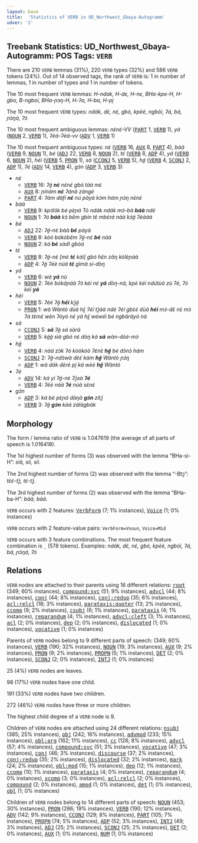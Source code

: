 ```yaml
---
layout: base
title:  'Statistics of VERB in UD_Northwest_Gbaya-Autogramm'
udver: '2'
---
```


## Treebank Statistics: UD_Northwest_Gbaya-Autogramm: POS Tags: `VERB`

There are 210 `VERB` lemmas (31%), 220 `VERB` types (32%) and 586 `VERB` tokens (24%).
Out of 14 observed tags, the rank of `VERB` is: 1 in number of lemmas, 1 in number of types and 1 in number of tokens.

The 10 most frequent `VERB` lemmas: <em>H-ndak, H-dɛ, H-nɛ, BHa-kpe-H, H-gbo, B-ngboi, BHa-ɲɔŋ-H, H-ʔa, H-ba, H-pḭ</em>

The 10 most frequent `VERB` types:  <em>ndák, dɛ́, nɛ́, gbó, kpèè, ngbòì, ʔá, bá, ɲɔ̀ŋá, ʔɔ́</em>

The 10 most frequent ambiguous lemmas: <em>nɛ́nɛ́-VV</em> (<tt><a href="gya_autogramm-pos-PART.html">PART</a></tt> 1, <tt><a href="gya_autogramm-pos-VERB.html">VERB</a></tt> 1), <em>yá</em> (<tt><a href="gya_autogramm-pos-NOUN.html">NOUN</a></tt> 2, <tt><a href="gya_autogramm-pos-VERB.html">VERB</a></tt> 1), <em>ʔèá-ʔèá-vv</em> (<tt><a href="gya_autogramm-pos-ADV.html">ADV</a></tt> 1, <tt><a href="gya_autogramm-pos-VERB.html">VERB</a></tt> 1)

The 10 most frequent ambiguous types:  <em>nɛ́</em> (<tt><a href="gya_autogramm-pos-VERB.html">VERB</a></tt> 16, <tt><a href="gya_autogramm-pos-AUX.html">AUX</a></tt> 8, <tt><a href="gya_autogramm-pos-PART.html">PART</a></tt> 4), <em>báà</em> (<tt><a href="gya_autogramm-pos-VERB.html">VERB</a></tt> 9, <tt><a href="gya_autogramm-pos-NOUN.html">NOUN</a></tt> 1), <em>bé</em> (<tt><a href="gya_autogramm-pos-ADJ.html">ADJ</a></tt> 22, <tt><a href="gya_autogramm-pos-VERB.html">VERB</a></tt> 8, <tt><a href="gya_autogramm-pos-NOUN.html">NOUN</a></tt> 2), <em>tɛ́</em> (<tt><a href="gya_autogramm-pos-VERB.html">VERB</a></tt> 8, <tt><a href="gya_autogramm-pos-ADP.html">ADP</a></tt> 4), <em>yá</em> (<tt><a href="gya_autogramm-pos-VERB.html">VERB</a></tt> 6, <tt><a href="gya_autogramm-pos-NOUN.html">NOUN</a></tt> 2), <em>héí</em> (<tt><a href="gya_autogramm-pos-VERB.html">VERB</a></tt> 5, <tt><a href="gya_autogramm-pos-PRON.html">PRON</a></tt> 1), <em>sá</em> (<tt><a href="gya_autogramm-pos-CCONJ.html">CCONJ</a></tt> 5, <tt><a href="gya_autogramm-pos-VERB.html">VERB</a></tt> 5), <em>há̰</em> (<tt><a href="gya_autogramm-pos-VERB.html">VERB</a></tt> 4, <tt><a href="gya_autogramm-pos-SCONJ.html">SCONJ</a></tt> 2, <tt><a href="gya_autogramm-pos-ADP.html">ADP</a></tt> 1), <em>ʔé</em> (<tt><a href="gya_autogramm-pos-ADV.html">ADV</a></tt> 14, <tt><a href="gya_autogramm-pos-VERB.html">VERB</a></tt> 4), <em>gɔ́n</em> (<tt><a href="gya_autogramm-pos-ADP.html">ADP</a></tt> 3, <tt><a href="gya_autogramm-pos-VERB.html">VERB</a></tt> 3)


* <em>nɛ́</em>
  * <tt><a href="gya_autogramm-pos-VERB.html">VERB</a></tt> 16: <em>ʔà̰ <b>nɛ́</b> nɛ́nɛ́ gbó táá mɛ̀</em>
  * <tt><a href="gya_autogramm-pos-AUX.html">AUX</a></tt> 8: <em>ɲínám <b>nɛ́</b> ʔánà zàngé</em>
  * <tt><a href="gya_autogramm-pos-PART.html">PART</a></tt> 4: <em>ʔàm ɗáfí <b>nɛ́</b> nú pàyà kɔ́m hám ɲɔ́ŋ nɛ̀nɛ́</em>
* <em>báà</em>
  * <tt><a href="gya_autogramm-pos-VERB.html">VERB</a></tt> 9: <em>kpɔ́lɔ́k bé pɛ̀ɲá Tò ndák ndák mɔ́-bà <b>báà</b> ndé</em>
  * <tt><a href="gya_autogramm-pos-NOUN.html">NOUN</a></tt> 1: <em>ʔó <b>báà</b> kɔ́ bêm gbín tɛ̀ mbɛ́rá nàà kɔ́à̰ ʔèááá</em>
* <em>bé</em>
  * <tt><a href="gya_autogramm-pos-ADJ.html">ADJ</a></tt> 22: <em>ʔá̰-nɛ̀ bàà <b>bé</b> pàyà</em>
  * <tt><a href="gya_autogramm-pos-VERB.html">VERB</a></tt> 8: <em>kóó bókóbêm ʔá̰-nɛ̀ <b>bé</b> náà</em>
  * <tt><a href="gya_autogramm-pos-NOUN.html">NOUN</a></tt> 2: <em>ká <b>bé</b> sàɗì gbòá</em>
* <em>tɛ́</em>
  * <tt><a href="gya_autogramm-pos-VERB.html">VERB</a></tt> 8: <em>ʔá̰-nɛ̀ [mɛ̀ <b>tɛ́</b> káì] gbó hɛ̌n zǎŋ kòlèɲáà</em>
  * <tt><a href="gya_autogramm-pos-ADP.html">ADP</a></tt> 4: <em>ʔà̰ ʔèè núà <b>tɛ́</b> gìmà sí-ɗòŋ</em>
* <em>yá</em>
  * <tt><a href="gya_autogramm-pos-VERB.html">VERB</a></tt> 6: <em>wà <b>yá</b> nù</em>
  * <tt><a href="gya_autogramm-pos-NOUN.html">NOUN</a></tt> 2: <em>ʔèè bókáɲáà ʔɔ́ kéí nɛ́ <b>yá</b> ɗòŋ-nà, kpé kéí ndútùà zù ʔè, ʔɔ́ kéí <b>yá</b></em>
* <em>héí</em>
  * <tt><a href="gya_autogramm-pos-VERB.html">VERB</a></tt> 5: <em>ʔèé ʔà̰ <b>héí</b> kɔ̰̀á̰</em>
  * <tt><a href="gya_autogramm-pos-PRON.html">PRON</a></tt> 1: <em>wà Wàntò dùà hɛ̰̀ ʔéí tɔ̰̀áà ndé ʔéí gbɛ̀ɛ́ dùà <b>héí</b> mɔ́-dɛ̀ nɛ̀ mɔ̀ ʔá tɛ̀mɛ́ wèn ʔóyó nɛ̀ yá hɛ̰̀ wéwéì bé ngbàràyó ná</em>
* <em>sá</em>
  * <tt><a href="gya_autogramm-pos-CCONJ.html">CCONJ</a></tt> 5: <em><b>sá</b> ʔà̰ sá sàrà</em>
  * <tt><a href="gya_autogramm-pos-VERB.html">VERB</a></tt> 5: <em>ká̰à̰ sìà gbó nɛ̀ ɗòŋ ká <b>sá</b> wàn-dòè-mɔ̀</em>
* <em>há̰</em>
  * <tt><a href="gya_autogramm-pos-VERB.html">VERB</a></tt> 4: <em>nàá zɔ̀k ʔó kòòkóò ʔɛ̀nɛ̀ <b>há̰</b> bé dɔ̀nɔ̀ hám</em>
  * <tt><a href="gya_autogramm-pos-SCONJ.html">SCONJ</a></tt> 2: <em>ʔá̰-ndɔ̀wà dɛ̀ɛ́ kàm <b>há̰</b> Wàntò ɲɔ́ŋ</em>
  * <tt><a href="gya_autogramm-pos-ADP.html">ADP</a></tt> 1: <em>wà dák dèrè pḭ́ ká wèè <b>há̰</b> Wàntò</em>
* <em>ʔé</em>
  * <tt><a href="gya_autogramm-pos-ADV.html">ADV</a></tt> 14: <em>ká yì ʔá̰-nɛ̀ ʔɔ̰̀sà <b>ʔé</b></em>
  * <tt><a href="gya_autogramm-pos-VERB.html">VERB</a></tt> 4: <em>ʔèé nàà <b>ʔé</b> núà sɛ̀nɛ́</em>
* <em>gɔ́n</em>
  * <tt><a href="gya_autogramm-pos-ADP.html">ADP</a></tt> 3: <em>ká bé pɛ̀ɲá dàŋà <b>gɔ́n</b> zìtɔ̰́</em>
  * <tt><a href="gya_autogramm-pos-VERB.html">VERB</a></tt> 3: <em>ʔà̰ <b>gɔ́n</b> kàá zàlàgbàk</em>

## Morphology

The form / lemma ratio of `VERB` is 1.047619 (the average of all parts of speech is 1.016418).

The 1st highest number of forms (3) was observed with the lemma “BHa-si-H”: <em>sìà, sìì, sìí</em>.

The 2nd highest number of forms (2) was observed with the lemma “-Btɔ̰”: <em>tɛ̀ɛ́-tɔ̰̀, tɛ́-tɔ̰̀</em>.

The 3rd highest number of forms (2) was observed with the lemma “BHa-ba-H”: <em>bàà, bàá</em>.

`VERB` occurs with 2 features: <tt><a href="gya_autogramm-feat-VerbForm.html">VerbForm</a></tt> (7; 1% instances), <tt><a href="gya_autogramm-feat-Voice.html">Voice</a></tt> (1; 0% instances)

`VERB` occurs with 2 feature-value pairs: `VerbForm=Vnoun`, `Voice=Mid`

`VERB` occurs with 3 feature combinations.
The most frequent feature combination is `_` (578 tokens).
Examples: <em>ndák, dɛ́, nɛ́, gbó, kpèè, ngbòì, ʔá, bá, ɲɔ̀ŋá, ʔɔ́</em>


## Relations

`VERB` nodes are attached to their parents using 16 different relations: <tt><a href="gya_autogramm-dep-root.html">root</a></tt> (349; 60% instances), <tt><a href="gya_autogramm-dep-compound-svc.html">compound:svc</a></tt> (51; 9% instances), <tt><a href="gya_autogramm-dep-advcl.html">advcl</a></tt> (44; 8% instances), <tt><a href="gya_autogramm-dep-conj.html">conj</a></tt> (44; 8% instances), <tt><a href="gya_autogramm-dep-conj-redup.html">conj:redup</a></tt> (35; 6% instances), <tt><a href="gya_autogramm-dep-acl-relcl.html">acl:relcl</a></tt> (18; 3% instances), <tt><a href="gya_autogramm-dep-parataxis-quoter.html">parataxis:quoter</a></tt> (13; 2% instances), <tt><a href="gya_autogramm-dep-ccomp.html">ccomp</a></tt> (9; 2% instances), <tt><a href="gya_autogramm-dep-csubj.html">csubj</a></tt> (6; 1% instances), <tt><a href="gya_autogramm-dep-parataxis.html">parataxis</a></tt> (4; 1% instances), <tt><a href="gya_autogramm-dep-reparandum.html">reparandum</a></tt> (4; 1% instances), <tt><a href="gya_autogramm-dep-advcl-cleft.html">advcl:cleft</a></tt> (3; 1% instances), <tt><a href="gya_autogramm-dep-acl.html">acl</a></tt> (2; 0% instances), <tt><a href="gya_autogramm-dep-dep.html">dep</a></tt> (2; 0% instances), <tt><a href="gya_autogramm-dep-dislocated.html">dislocated</a></tt> (1; 0% instances), <tt><a href="gya_autogramm-dep-vocative.html">vocative</a></tt> (1; 0% instances)

Parents of `VERB` nodes belong to 9 different parts of speech:  (349; 60% instances), <tt><a href="gya_autogramm-pos-VERB.html">VERB</a></tt> (190; 32% instances), <tt><a href="gya_autogramm-pos-NOUN.html">NOUN</a></tt> (19; 3% instances), <tt><a href="gya_autogramm-pos-AUX.html">AUX</a></tt> (9; 2% instances), <tt><a href="gya_autogramm-pos-PRON.html">PRON</a></tt> (9; 2% instances), <tt><a href="gya_autogramm-pos-PROPN.html">PROPN</a></tt> (5; 1% instances), <tt><a href="gya_autogramm-pos-DET.html">DET</a></tt> (2; 0% instances), <tt><a href="gya_autogramm-pos-SCONJ.html">SCONJ</a></tt> (2; 0% instances), <tt><a href="gya_autogramm-pos-INTJ.html">INTJ</a></tt> (1; 0% instances)

25 (4%) `VERB` nodes are leaves.

98 (17%) `VERB` nodes have one child.

191 (33%) `VERB` nodes have two children.

272 (46%) `VERB` nodes have three or more children.

The highest child degree of a `VERB` node is 9.

Children of `VERB` nodes are attached using 24 different relations: <tt><a href="gya_autogramm-dep-nsubj.html">nsubj</a></tt> (385; 25% instances), <tt><a href="gya_autogramm-dep-obj.html">obj</a></tt> (242; 16% instances), <tt><a href="gya_autogramm-dep-advmod.html">advmod</a></tt> (233; 15% instances), <tt><a href="gya_autogramm-dep-obl-arg.html">obl:arg</a></tt> (162; 11% instances), <tt><a href="gya_autogramm-dep-cc.html">cc</a></tt> (128; 8% instances), <tt><a href="gya_autogramm-dep-advcl.html">advcl</a></tt> (57; 4% instances), <tt><a href="gya_autogramm-dep-compound-svc.html">compound:svc</a></tt> (51; 3% instances), <tt><a href="gya_autogramm-dep-vocative.html">vocative</a></tt> (47; 3% instances), <tt><a href="gya_autogramm-dep-conj.html">conj</a></tt> (46; 3% instances), <tt><a href="gya_autogramm-dep-discourse.html">discourse</a></tt> (37; 2% instances), <tt><a href="gya_autogramm-dep-conj-redup.html">conj:redup</a></tt> (35; 2% instances), <tt><a href="gya_autogramm-dep-dislocated.html">dislocated</a></tt> (32; 2% instances), <tt><a href="gya_autogramm-dep-mark.html">mark</a></tt> (24; 2% instances), <tt><a href="gya_autogramm-dep-obl-mod.html">obl:mod</a></tt> (15; 1% instances), <tt><a href="gya_autogramm-dep-dep.html">dep</a></tt> (12; 1% instances), <tt><a href="gya_autogramm-dep-ccomp.html">ccomp</a></tt> (10; 1% instances), <tt><a href="gya_autogramm-dep-parataxis.html">parataxis</a></tt> (4; 0% instances), <tt><a href="gya_autogramm-dep-reparandum.html">reparandum</a></tt> (4; 0% instances), <tt><a href="gya_autogramm-dep-xcomp.html">xcomp</a></tt> (3; 0% instances), <tt><a href="gya_autogramm-dep-acl-relcl.html">acl:relcl</a></tt> (2; 0% instances), <tt><a href="gya_autogramm-dep-compound.html">compound</a></tt> (2; 0% instances), <tt><a href="gya_autogramm-dep-amod.html">amod</a></tt> (1; 0% instances), <tt><a href="gya_autogramm-dep-det.html">det</a></tt> (1; 0% instances), <tt><a href="gya_autogramm-dep-obl.html">obl</a></tt> (1; 0% instances)

Children of `VERB` nodes belong to 14 different parts of speech: <tt><a href="gya_autogramm-pos-NOUN.html">NOUN</a></tt> (453; 30% instances), <tt><a href="gya_autogramm-pos-PRON.html">PRON</a></tt> (286; 19% instances), <tt><a href="gya_autogramm-pos-VERB.html">VERB</a></tt> (190; 12% instances), <tt><a href="gya_autogramm-pos-ADV.html">ADV</a></tt> (142; 9% instances), <tt><a href="gya_autogramm-pos-CCONJ.html">CCONJ</a></tt> (129; 8% instances), <tt><a href="gya_autogramm-pos-PART.html">PART</a></tt> (105; 7% instances), <tt><a href="gya_autogramm-pos-PROPN.html">PROPN</a></tt> (74; 5% instances), <tt><a href="gya_autogramm-pos-ADP.html">ADP</a></tt> (52; 3% instances), <tt><a href="gya_autogramm-pos-INTJ.html">INTJ</a></tt> (49; 3% instances), <tt><a href="gya_autogramm-pos-ADJ.html">ADJ</a></tt> (25; 2% instances), <tt><a href="gya_autogramm-pos-SCONJ.html">SCONJ</a></tt> (25; 2% instances), <tt><a href="gya_autogramm-pos-DET.html">DET</a></tt> (2; 0% instances), <tt><a href="gya_autogramm-pos-AUX.html">AUX</a></tt> (1; 0% instances), <tt><a href="gya_autogramm-pos-NUM.html">NUM</a></tt> (1; 0% instances)

